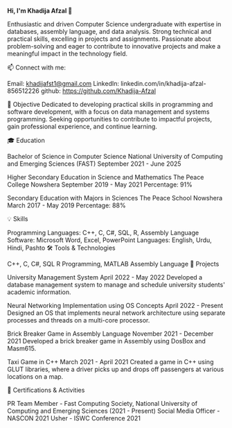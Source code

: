 **Hi, I'm Khadija Afzal 👋**

Enthusiastic and driven Computer Science undergraduate with expertise in databases, assembly language, and data analysis. Strong technical and practical skills, excelling in projects and assignments. Passionate about problem-solving and eager to contribute to innovative projects and make a meaningful impact in the technology field.

📫 Connect with me:

Email: khadijafst1@gmail.com
LinkedIn: linkedin.com/in/khadija-afzal-856512226
github: https://github.com/Khadija-Afzal

🎯 Objective
Dedicated to developing practical skills in programming and software development, with a focus on data management and systems programming. Seeking opportunities to contribute to impactful projects, gain professional experience, and continue learning.

🎓 Education

Bachelor of Science in Computer Science
National University of Computing and Emerging Sciences (FAST)
September 2021 - June 2025

Higher Secondary Education in Science and Mathematics
The Peace College Nowshera
September 2019 - May 2021
Percentage: 91%

Secondary Education with Majors in Sciences
The Peace School Nowshera
March 2017 - May 2019
Percentage: 88%

💡 Skills

Programming Languages: C++, C, C#, SQL, R, Assembly Language
Software: Microsoft Word, Excel, PowerPoint
Languages: English, Urdu, Hindi, Pashto
🛠️ Tools & Technologies

C++, C, C#, SQL
R Programming, MATLAB
Assembly Language
📁 Projects

University Management System
April 2022 - May 2022
Developed a database management system to manage and schedule university students' academic information.

Neural Networking Implementation using OS Concepts
April 2022 - Present
Designed an OS that implements neural network architecture using separate processes and threads on a multi-core processor.

Brick Breaker Game in Assembly Language
November 2021 - December 2021
Developed a brick breaker game in Assembly using DosBox and Masm615.

Taxi Game in C++
March 2021 - April 2021
Created a game in C++ using GLUT libraries, where a driver picks up and drops off passengers at various locations on a map.

💼 Certifications & Activities

PR Team Member - Fast Computing Society, National University of Computing and Emerging Sciences (2021 - Present)
Social Media Officer - NASCON 2021
Usher - ISWC Conference 2021

